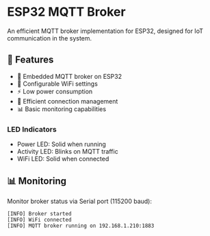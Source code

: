 # ESP32 MQTT Broker

An efficient MQTT broker implementation for ESP32, designed for IoT communication in the system.

## 🚀 Features

- 🔌 Embedded MQTT broker on ESP32
- 📡 Configurable WiFi settings
- ⚡ Low power consumption
- 🔄 Efficient connection management
- 📊 Basic monitoring capabilities

### LED Indicators

- Power LED: Solid when running
- Activity LED: Blinks on MQTT traffic
- WiFi LED: Solid when connected

## 📊 Monitoring

Monitor broker status via Serial port (115200 baud):
```
[INFO] Broker started
[INFO] WiFi connected
[INFO] MQTT broker running on 192.168.1.210:1883
```

